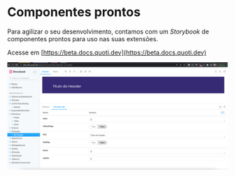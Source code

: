 # Componentes prontos



Para agilizar o seu desenvolvimento, contamos com um *Storybook* de componentes prontos para uso nas suas extensões.

Acesse em [https://beta.docs.quoti.dev](https://beta.docs.quoti.dev)

![Captura de Tela 2021-12-09 às 15.33.47.png](Componentes%20prontos%205cdb82ce62e74e68bf949a5548d1dc06/Captura_de_Tela_2021-12-09_as_15.33.47.png)